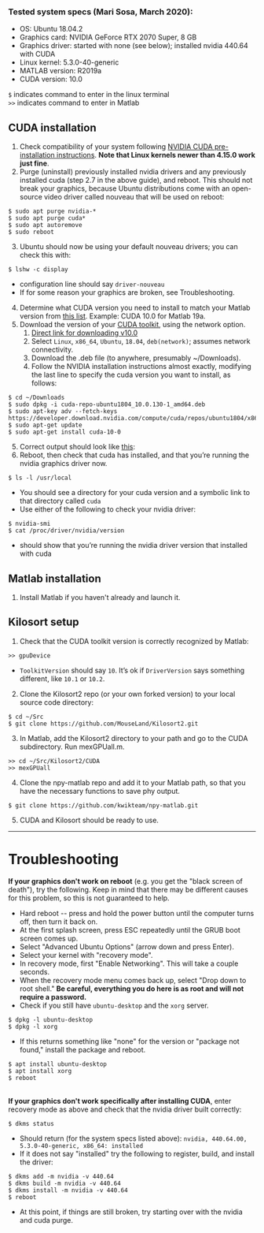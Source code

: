 ### Tested system specs (Mari Sosa, March 2020):
* OS: Ubuntu 18.04.2
* Graphics card: NVIDIA GeForce RTX 2070 Super, 8 GB
* Graphics driver: started with none (see below); installed nvidia 440.64 with CUDA
* Linux kernel: 5.3.0-40-generic
* MATLAB version: R2019a
* CUDA version: 10.0

`$` indicates command to enter in the linux terminal \
`>>` indicates command to enter in Matlab

## CUDA installation

1. Check compatibility of your system following [NVIDIA CUDA pre-installation instructions](https://docs.nvidia.com/cuda/cuda-installation-guide-linux/index.html#abstract). **Note that Linux kernels newer than 4.15.0 work just fine**. 
2. Purge (uninstall) previously installed nvidia drivers and any previously installed cuda (step 2.7 in the above guide), and reboot.  This should not break your graphics, because Ubuntu distributions come with an open-source video driver called nouveau that will be used on reboot:
```
$ sudo apt purge nvidia-*
$ sudo apt purge cuda*
$ sudo apt autoremove
$ sudo reboot
```
3. Ubuntu should now be using your default nouveau drivers; you can check this with:
```
$ lshw -c display
```
  * configuration line should say `driver-nouveau`
  * If for some reason your graphics are broken, see Troubleshooting.
4. Determine what CUDA version you need to install to match your Matlab version from [this list](https://www.mathworks.com/help/parallel-computing/gpu-support-by-release.html;jsessionid=9b9a3c1f879079e0c083ef7d0c5f).  Example: CUDA 10.0 for Matlab 19a.
5. Download the version of your [CUDA toolkit](https://developer.nvidia.com/cuda-toolkit-archive), using the network option. 
    1. [Direct link for downloading v10.0](https://developer.nvidia.com/cuda-10.0-download-archive?target_os=Linux&target_arch=x86_64&target_distro=Ubuntu&target_version=1804&target_type=debnetwork)
    2. Select `Linux`, `x86_64`, `Ubuntu`, `18.04`, `deb(network)`; assumes network connectivity.
    3. Download the .deb file (to anywhere, presumably ~/Downloads).
    4. Follow the NVIDIA installation instructions almost exactly, modifying the last line to specify the cuda version you want to install, as follows:
```
$ cd ~/Downloads
$ sudo dpkg -i cuda-repo-ubuntu1804_10.0.130-1_amd64.deb
$ sudo apt-key adv --fetch-keys https://developer.download.nvidia.com/compute/cuda/repos/ubuntu1804/x86_64/7fa2af80.pub
$ sudo apt-get update
$ sudo apt-get install cuda-10-0
```
5. Correct output should look like [this](https://github.com/mari-sosa/Kilosort2/blob/master/Docs/Ubuntu_installation/cuda-10-0_install_output.txt): 
6. Reboot, then check that cuda has installed, and that you’re running the nvidia graphics driver now.
```
$ ls -l /usr/local
```
  * You should see a directory for your cuda version and a symbolic link to that directory called `cuda`
  * Use either of the following to check your nvidia driver:
```
$ nvidia-smi
$ cat /proc/driver/nvidia/version
```
  * should show that you’re running the nvidia driver version that installed with cuda

## Matlab installation
1. Install Matlab if you haven't already and launch it.

## Kilosort setup 
1. Check that the CUDA toolkit version is correctly recognized by Matlab:
```
>> gpuDevice
```
  * `ToolkitVersion` should say `10`.  It’s ok if `DriverVersion` says something different, like `10.1` or `10.2`.
2. Clone the Kilosort2 repo (or your own forked version) to your local source code directory:
```
$ cd ~/Src
$ git clone https://github.com/MouseLand/Kilosort2.git
```
3. In Matlab, add the Kilosort2 directory to your path and go to the CUDA subdirectory. Run mexGPUall.m.
```
>> cd ~/Src/Kilosort2/CUDA
>> mexGPUall
```
4. Clone the npy-matlab repo and add it to your Matlab path, so that you have the necessary functions to save phy output.
```
$ git clone https://github.com/kwikteam/npy-matlab.git
```
5. CUDA and Kilosort should be ready to use.  

***

# Troubleshooting
**If your graphics don't work on reboot** (e.g. you get the "black screen of death"), try the following.  Keep in mind that there may be different causes for this problem, so this is not guaranteed to help.
* Hard reboot -- press and hold the power button until the computer turns off, then turn it back on.
* At the first splash screen, press ESC repeatedly until the GRUB boot screen comes up.
* Select "Advanced Ubuntu Options" (arrow down and press Enter).
* Select your kernel with "recovery mode".
* In recovery mode, first "Enable Networking". This will take a couple seconds.
* When the recovery mode menu comes back up, select "Drop down to root shell." **Be careful, everything you do here is as root and will not require a password.**
* Check if you still have `ubuntu-desktop` and the `xorg` server.
```
$ dpkg -l ubuntu-desktop
$ dpkg -l xorg
```
* If this returns something like "none" for the version or "package not found," install the package and reboot.
```
$ apt install ubuntu-desktop
$ apt install xorg
$ reboot
```

  \
**If your graphics don't work specifically after installing CUDA**, enter recovery mode as above and check that the nvidia driver built correctly:
```
$ dkms status
```
* Should return (for the system specs listed above): `nvidia, 440.64.00, 5.3.0-40-generic, x86_64: installed`
* If it does not say "installed" try the following to register, build, and install the driver:
```
$ dkms add -m nvidia -v 440.64
$ dkms build -m nvidia -v 440.64
$ dkms install -m nvidia -v 440.64
$ reboot
```
* At this point, if things are still broken, try starting over with the nvidia and cuda purge.
